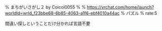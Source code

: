 % まちがいさがし２ by Coicoi0055
% 
% https://vrchat.com/home/launch?worldId=wrld_f23bbe68-6b85-4063-a1f6-ebf4010a44ac
% パズル
% rate:5

間違い探しということだけ分かれば言語不要
